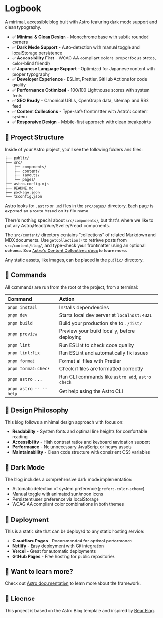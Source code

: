 # Logbook

A minimal, accessible blog built with Astro featuring dark mode support and clean typography.

- ✅ **Minimal & Clean Design** - Monochrome base with subtle rounded corners
- ✅ **Dark Mode Support** - Auto-detection with manual toggle and localStorage persistence
- ✅ **Accessibility First** - WCAG AA compliant colors, proper focus states, color-blind friendly
- ✅ **Japanese Language Support** - Optimized for Japanese content with proper typography
- ✅ **Developer Experience** - ESLint, Prettier, GitHub Actions for code quality
- ✅ **Performance Optimized** - 100/100 Lighthouse scores with system fonts
- ✅ **SEO Ready** - Canonical URLs, OpenGraph data, sitemap, and RSS feed
- ✅ **Content Collections** - Type-safe frontmatter with Astro's content system
- ✅ **Responsive Design** - Mobile-first approach with clean breakpoints

## 🚀 Project Structure

Inside of your Astro project, you'll see the following folders and files:

```text
├── public/
├── src/
│   ├── components/
│   ├── content/
│   ├── layouts/
│   └── pages/
├── astro.config.mjs
├── README.md
├── package.json
└── tsconfig.json
```

Astro looks for `.astro` or `.md` files in the `src/pages/` directory. Each page is exposed as a route based on its file name.

There's nothing special about `src/components/`, but that's where we like to put any Astro/React/Vue/Svelte/Preact components.

The `src/content/` directory contains "collections" of related Markdown and MDX documents. Use `getCollection()` to retrieve posts from `src/content/blog/`, and type-check your frontmatter using an optional schema. See [Astro's Content Collections docs](https://docs.astro.build/en/guides/content-collections/) to learn more.

Any static assets, like images, can be placed in the `public/` directory.

## 🧞 Commands

All commands are run from the root of the project, from a terminal:

| Command                | Action                                           |
| :--------------------- | :----------------------------------------------- |
| `pnpm install`         | Installs dependencies                            |
| `pnpm dev`             | Starts local dev server at `localhost:4321`      |
| `pnpm build`           | Build your production site to `./dist/`          |
| `pnpm preview`         | Preview your build locally, before deploying     |
| `pnpm lint`            | Run ESLint to check code quality                 |
| `pnpm lint:fix`        | Run ESLint and automatically fix issues          |
| `pnpm format`          | Format all files with Prettier                   |
| `pnpm format:check`    | Check if files are formatted correctly           |
| `pnpm astro ...`       | Run CLI commands like `astro add`, `astro check` |
| `pnpm astro -- --help` | Get help using the Astro CLI                     |

## 🎨 Design Philosophy

This blog follows a minimal design approach with focus on:

- **Readability** - System fonts and optimal line heights for comfortable reading
- **Accessibility** - High contrast ratios and keyboard navigation support
- **Performance** - No unnecessary JavaScript or heavy assets
- **Maintainability** - Clean code structure with consistent CSS variables

## 🌙 Dark Mode

The blog includes a comprehensive dark mode implementation:

- Automatic detection of system preference (`prefers-color-scheme`)
- Manual toggle with animated sun/moon icons
- Persistent user preference via localStorage
- WCAG AA compliant color combinations in both themes

## 🚀 Deployment

This is a static site that can be deployed to any static hosting service:

- **Cloudflare Pages** - Recommended for optimal performance
- **Netlify** - Easy deployment with Git integration
- **Vercel** - Great for automatic deployments
- **GitHub Pages** - Free hosting for public repositories

## 👀 Want to learn more?

Check out [Astro documentation](https://docs.astro.build) to learn more about the framework.

## 📄 License

This project is based on the Astro Blog template and inspired by [Bear Blog](https://github.com/HermanMartinus/bearblog/).
